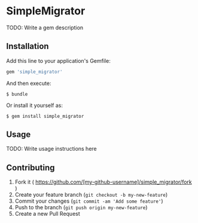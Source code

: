 # SimpleMigrator

TODO: Write a gem description

## Installation

Add this line to your application's Gemfile:

```ruby
gem 'simple_migrator'
```

And then execute:

    $ bundle

Or install it yourself as:

    $ gem install simple_migrator

## Usage

TODO: Write usage instructions here

## Contributing

1. Fork it ( https://github.com/[my-github-username]/simple_migrator/fork )
2. Create your feature branch (`git checkout -b my-new-feature`)
3. Commit your changes (`git commit -am 'Add some feature'`)
4. Push to the branch (`git push origin my-new-feature`)
5. Create a new Pull Request
